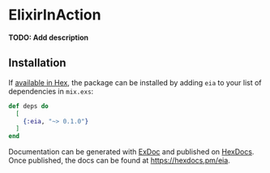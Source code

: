 # ElixirInAction

**TODO: Add description**

## Installation

If [available in Hex](https://hex.pm/docs/publish), the package can be installed
by adding `eia` to your list of dependencies in `mix.exs`:

```elixir
def deps do
  [
    {:eia, "~> 0.1.0"}
  ]
end
```

Documentation can be generated with [ExDoc](https://github.com/elixir-lang/ex_doc)
and published on [HexDocs](https://hexdocs.pm). Once published, the docs can
be found at <https://hexdocs.pm/eia>.

